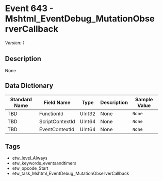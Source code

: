# Event 643 - Mshtml_EventDebug_MutationObserverCallback
###### Version: 1

## Description
None

## Data Dictionary
|Standard Name|Field Name|Type|Description|Sample Value|
|---|---|---|---|---|
|TBD|FunctionId|UInt32|None|`None`|
|TBD|ScriptContextId|UInt64|None|`None`|
|TBD|EventContextId|UInt64|None|`None`|

## Tags
* etw_level_Always
* etw_keywords_eventsandtimers
* etw_opcode_Start
* etw_task_Mshtml_EventDebug_MutationObserverCallback